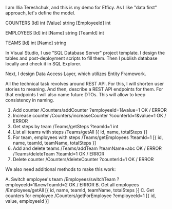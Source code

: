 I am Illia Tereshchuk, and this is my demo for Efficy.
As I like "data first" approach, let's define the model.

COUNTERS
[Id]			int
[Value]			string
[EmployeeId]	int

EMPLOYEES
[Id]			int
[Name]			string
[TeamId]		int

TEAMS
[Id]			int
[Name]			string

In Visual Studio, I use "SQL Database Server" project template.
I design the tables and post-deployment scripts to fill them.
Then I publish database locally and check it in SQL Explorer.

Next, I design Data Access Layer, which utilizes Entity Framework.

All the technical task revolves around REST API.
For this, I will shorten user stories to meaning.
And then, describe a REST API endpoints for them.
For that endpoints I will also name future DTOs.
This will allow to keep consistency in naming.

1. Add counter						/Counters/addCounter		?employeeId=1&value=1		OK / ERROR					
2. Increase counter					/Counters/increaseCounter	?counterId=1&value=1		OK / ERROR
3. Get steps by team				/Teams/getSteps				?teamId=1					int
4. List all teams with steps		/Teams/getAll											[{ id, name, totalSteps }]
5. For team, employees with steps	/Teams/getEmployees			?teamId=1					[{ id, name, teamId, teamName, totalSteps }]		
6. Add and delete teams				/Teams/addTeam				?teamName=abc				OK / ERROR
									/Teams/deleteTeam			?teamId=1					OK / ERROR
7. Delete counter					/Counters/deleteCounter		?counterId=1				OK / ERROR

We also need additional methods to make this work:

A. Switch employee's team 		/Employees/switchTeam		?employeeId=1&newTeamId=2	OK / ERROR
B. Get all employees			/Employees/getAll										[{ id, name, teamId, teamName, totalSteps }]
C. Get counters for employee	/Counters/getForEmployee	?employeeId=1				[{ id, value, employeeId }]

